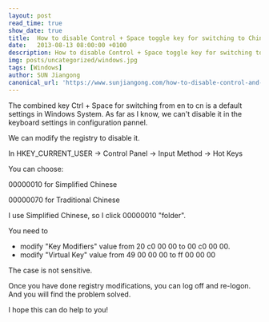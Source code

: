 ```yaml
---
layout: post
read_time: true
show_date: true
title:  How to disable Control + Space toggle key for switching to Chinese language ?
date:   2013-08-13 08:00:00 +0100
description: How to disable Control + Space toggle key for switching to Chinese language ?
img: posts/uncategorized/windows.jpg
tags: [Windows]
author: SUN Jiangong
canonical_url: 'https://www.sunjiangong.com/how-to-disable-control-and-space-toggle-key-to-switch-chinese-language-in-windows.html'
---
```


The combined key Ctrl + Space for switching from en to cn is a default settings in Windows System. As far as I know, we can't disable it in the keyboard settings in configuration pannel.

We can modify the registry to disable it.

<!--more-->

In HKEY_CURRENT_USER -> Control Panel -> Input Method -> Hot Keys 

You can choose:

00000010 for Simplified Chinese

00000070 for Traditional Chinese

I use Simplified Chinese, so I click 00000010 "folder". 

You need to 

- modify "Key Modifiers" value from 20 c0 00 00 to 00 c0 00 00. 
- modify  "Virtual Key" value from 49 00 00 00 to ff 00 00 00


The case is not sensitive.

Once you have done registry modifications, you can log off and re-logon. And you will find the problem solved.


I hope this can do help to you!
